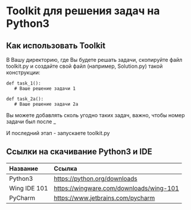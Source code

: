 # Toolkit для решения задач на Python3

## Как использовать Toolkit

В Вашу директорию, где Вы будете решать задачи, скопируйте файл toolkit.py
и создайте свой файл (например, Solution.py) такой конструкции:


`def task_1():`  
`	# Ваше решение задачи 1`

`def task_2a():`  
`	# Ваше решение задачи 2a`



Вы можете добавлять сколь угодно таких задач, 
важно, чтобы номер задачи был после _

И последний этап - запускаете toolkit.py

## Ссылки на скачивание Python3 и IDE
| Название     | Ссылка
| :------------| :-------------------------------
| Python3      | https://python.org/downloads
| Wing IDE 101 | https://wingware.com/downloads/wing-101
| PyCharm      | https://www.jetbrains.com/pycharm
